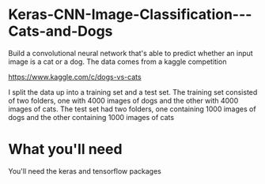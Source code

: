# Keras-CNN-Image-Classification---Cats-and-Dogs
Build a convolutional neural network that's able to predict whether an input image is a cat or a dog. The data comes from a kaggle competition

https://www.kaggle.com/c/dogs-vs-cats

I split the data up into a training set and a test set. The training set consisted of two folders, one with 4000 images of dogs and the other with 4000 images of cats. The test set had two folders, one containing 1000 images of dogs and the other containing 1000 images of cats

# What you'll need
You'll need the keras and tensorflow packages

